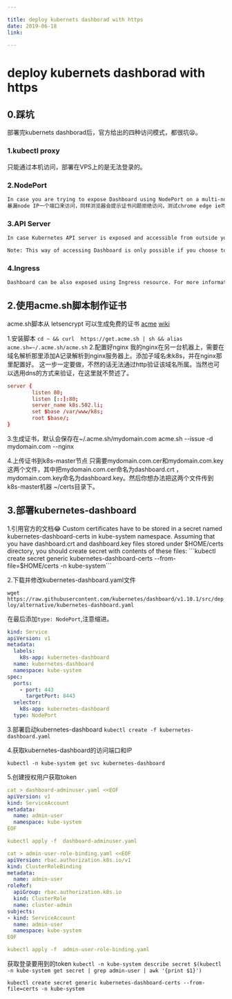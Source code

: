 ```yaml
---

title: deploy kubernets dashborad with https
date: 2019-06-18
link:

---
```


# deploy kubernets dashborad with https

## 0.踩坑

部署完kubernets dashborad后，官方给出的四种访问模式，都很坑😫。

### 1.kubectl proxy

只能通过本机访问，部署在VPS上的是无法登录的。

### 2.NodePort

```txt
In case you are trying to expose Dashboard using NodePort on a multi-node cluster, then you have to find out IP of the node on which Dashboard is running to access it. Instead of accessing https://<master-ip>:<nodePort> you should access https://<node-ip>:<nodePort>.
暴漏node IP一个端口来访问，同样浏览器会提示证书问题拒绝访问，测试chrome edge ie均无法访问，需要自己加个证书才行。下面就讲解用自己的域名签个证书来用。NodePort是将节点直接暴露在外网的一种方式，只建议在开发环境，单节点的安装方式中使用。
```

### 3.API Server

```txt
In case Kubernetes API server is exposed and accessible from outside you can directly access dashboard at: https://<master-ip>:<apiserver-port>/api/v1/namespaces/kube-system/services/https:kubernetes-dashboard:/proxy/

Note: This way of accessing Dashboard is only possible if you choose to install your user certificates in the browser. In example certificates used by kubeconfig file to contact API Server can be used.
```

### 4.Ingress

```txt
Dashboard can be also exposed using Ingress resource. For more information check: https://kubernetes.io/docs/concepts/services-networking/ingress.
```

## 2.使用acme.sh脚本制作证书

acme.sh脚本从 letsencrypt 可以生成免费的证书
[acme](https://github.com/Neilpang/acme.sh)
[wiki](https://github.com/Neilpang/acme.sh/wiki/%E8%AF%B4%E6%98%8E)

1.安装脚本
```cd ~ && curl  https://get.acme.sh | sh && alias acme.sh=~/.acme.sh/acme.sh```
2.配置好nginx
我的nginx在另一台机器上，需要在域名解析那里添加A记录解析到nginx服务器上。添加子域名未k8s，并在nginx那里配置好。
这一步一定要做，不然的话无法通过http验证该域名所属。当然也可以选用dns的方式来验证，在这里就不赘述了。

```conf
server {
        listen 80;
        listen [::]:80;
        server_name k8s.502.li;
        set $base /var/www/k8s;
        root $base/;
}
```

3.生成证书，默认会保存在~/.acme.sh/mydomain.com
acme.sh --issue  -d mydomain.com   --nginx

4.上传证书到k8s-master节点
只需要mydomain.com.cer和mydomain.com.key这两个文件，其中把mydomain.com.cer命名为dashboard.crt ，mydomain.com.key命名为dashboard.key。然后你想办法把这两个文件传到k8s-master机器 ~/certs目录下。

## 3.部署kubernetes-dashboard

1.引用官方的文档😂
Custom certificates have to be stored in a secret named kubernetes-dashboard-certs in kube-system namespace. Assuming that you have dashboard.crt and dashboard.key files stored under $HOME/certs directory, you should create secret with contents of these files:
```kubectl create secret generic kubernetes-dashboard-certs --from-file=$HOME/certs -n kube-system```

2.下载并修改kubernetes-dashboard.yaml文件

```wget https://raw.githubusercontent.com/kubernetes/dashboard/v1.10.1/src/deploy/alternative/kubernetes-dashboard.yaml```

在最后添加```type: NodePort```,注意缩进。

```yml
kind: Service
apiVersion: v1
metadata:
  labels:
    k8s-app: kubernetes-dashboard
  name: kubernetes-dashboard
  namespace: kube-system
spec:
  ports:
    - port: 443
      targetPort: 8443
  selector:
    k8s-app: kubernetes-dashboard
  type: NodePort
```

3.部署启动kubernetes-dashboard
```kubectl create -f kubernetes-dashboard.yaml```

4.获取kubernetes-dashboard的访问端口和IP

```kubectl -n kube-system get svc kubernetes-dashboard```

5.创建授权用户获取token

```yml
cat > dashboard-adminuser.yaml <<EOF
apiVersion: v1
kind: ServiceAccount
metadata:
  name: admin-user
  namespace: kube-system
EOF

kubectl apply -f  dashboard-adminuser.yaml
```

```yml
cat > admin-user-role-binding.yaml <<EOF
apiVersion: rbac.authorization.k8s.io/v1
kind: ClusterRoleBinding
metadata:
  name: admin-user
roleRef:
  apiGroup: rbac.authorization.k8s.io
  kind: ClusterRole
  name: cluster-admin
subjects:
- kind: ServiceAccount
  name: admin-user
  namespace: kube-system
EOF

kubectl apply -f  admin-user-role-binding.yaml
```

获取登录要用到的token
```kubectl -n kube-system describe secret $(kubectl -n kube-system get secret | grep admin-user | awk '{print $1}')```

```kubectl create secret generic kubernetes-dashboard-certs --from-file=certs -n kube-system```